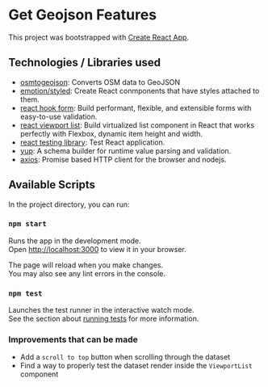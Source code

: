 # Get Geojson Features

This project was bootstrapped with [Create React App](https://github.com/facebook/create-react-app).

## Technologies / Libraries used
- [osmtogeojson](https://github.com/tyrasd/osmtogeojson): Converts OSM data to GeoJSON
- [emotion/styled](https://emotion.sh/docs/styled): Create React conmponents that have styles attached to them.
- [react hook form](https://react-hook-form.com/): Build performant, flexible, and extensible forms with easy-to-use validation.
- [react viewport list](https://github.com/oleggrishechkin/react-viewport-list): Build virtualized list component in React that works perfectly with Flexbox, dynamic item height and width.
- [react testing library](https://testing-library.com/docs/react-testing-library/intro): Test React application.
- [yup](https://github.com/jquense/yup): A schema builder for runtime value parsing and validation.
- [axios](https://axios-http.com/): Promise based HTTP client for the browser and nodejs.

## Available Scripts

In the project directory, you can run:

### `npm start`

Runs the app in the development mode.\
Open [http://localhost:3000](http://localhost:3000) to view it in your browser.

The page will reload when you make changes.\
You may also see any lint errors in the console.

### `npm test`

Launches the test runner in the interactive watch mode.\
See the section about [running tests](https://facebook.github.io/create-react-app/docs/running-tests) for more information.

### Improvements that can be made
- Add a `scroll to top` button when scrolling through the dataset
- Find a way to properly test the dataset render inside the `ViewportList` component
